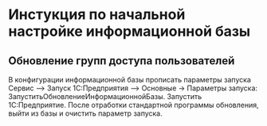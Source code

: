 # Инстукция по начальной настройке информационной базы
## Обновление групп доступа пользователей
В конфигурации информационной базы прописать параметры запуска
Сервис –> Запуск 1С:Предприятия –> Основные -> Параметры запуска: ЗапуститьОбновлениеИнформационнойБазы.
Запустить 1С:Предприятие. После отработки стандартной программы обновления, выйти из базы и очистить 
параметр запуска.

